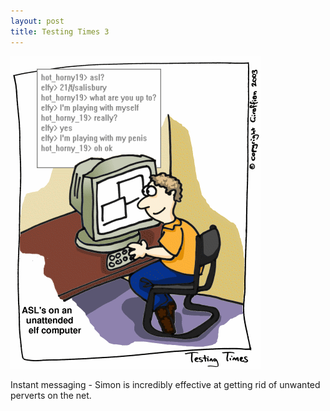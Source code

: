 ```yaml
---
layout: post
title: Testing Times 3
---
```

<img src="/images/tt0003.png">

Instant messaging - Simon is incredibly effective at getting rid of unwanted perverts on the net. 